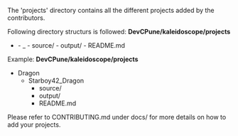 The 'projects' directory contains all the different projects added by the contributors.

Following directory structurs is followed:
**DevCPune/kaleidoscope/projects**
- <project name>
  - <github username>_<project name>
    - source/
    - output/
    - README.md

Example:
**DevCPune/kaleidoscope/projects**
- Dragon
  - Starboy42_Dragon
    - source/
    - output/
    - README.md

Please refer to CONTRIBUTING.md under docs/ for more details on how to add your projects.